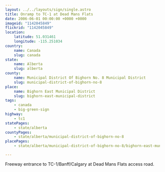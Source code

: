 ```yaml
---
layout: ../../layouts/sign/single.astro
title: Onramp to TC-1 at Dead Mans Flats
date: 2006-06-01 00:00:00 +0000 +0000
imageid: "1142045849"
flickrid: "1142045849"
location:
    latitude: 51.031461
    longitude: -115.251034
country:
    name: Canada
    slug: canada
state:
    name: Alberta
    slug: alberta
county:
    name: Municipal District Of Bighorn No. 8 Municipal District
    slug: municipal-district-of-bighorn-no-8
place:
    name: Bighorn East Municipal District
    slug: bighorn-east-municipal-district
tags:
    - canada
    - big-green-sign
highway:
    - tc1
statePages:
    - state/alberta
countyPages:
    - state/alberta/municipal-district-of-bighorn-no-8
placePages:
    - state/alberta/municipal-district-of-bighorn-no-8/bighorn-east-municipal-district

---
```

Freeway entrance to TC-1/Banff/Calgary at Dead Mans Flats access road.
